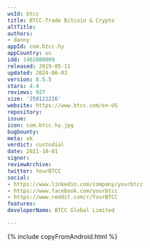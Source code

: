 ```yaml
---
wsId: btcc
title: BTCC-Trade Bitcoin & Crypto
altTitle: 
authors:
- danny
appId: com.btcc.hy
appCountry: us
idd: 1462880009
released: 2019-05-11
updated: 2024-06-03
version: 8.5.5
stars: 4.4
reviews: 927
size: '250121216'
website: https://www.btcc.com/en-US
repository: 
issue: 
icon: com.btcc.hy.jpg
bugbounty: 
meta: ok
verdict: custodial
date: 2021-10-01
signer: 
reviewArchive: 
twitter: YourBTCC
social:
- https://www.linkedin.com/company/yourbtcc
- https://www.facebook.com/yourbtcc
- https://www.reddit.com/r/YourBTCC
features: 
developerName: BTCC Global Limited

---
```


 {% include copyFromAndroid.html %}
